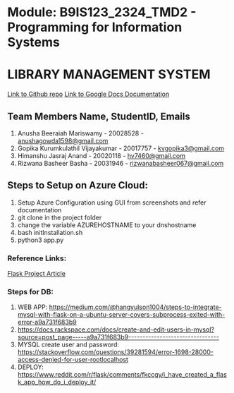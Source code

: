# Module: B9IS123_2324_TMD2 - Programming for Information Systems
# LIBRARY MANAGEMENT SYSTEM
[Link to Github repo](https://github.com/ImHimanshuAnand/B9IS123_2324_TMD2/edit/main/README.md)
[Link to Google Docs Documentation](https://docs.google.com/document/d/1BP2CsbGHD83c0s7JLD4JdVjrfBDxQUFI13GMh-crQ54/edit?usp=sharing)
## Team Members Name, StudentID, Emails
1. Anusha Beeraiah Mariswamy - 20028528 - anushagowda1598@gmail.com
2. Gopika Kurumkulathil Vijayakumar - 20017757 - kvgopika3@gmail.com
3. Himanshu Jasraj Anand - 20020118 - hv7460@gmail.com
4. Rizwana Basheer Basha - 20031946 - rizwanabasheer067@gmail.com

## Steps to Setup on Azure Cloud:
1. Setup Azure Configuration using GUI from screenshots and refer documentation
2. git clone <link> in the project folder
3. change the variable AZUREHOSTNAME to your dnshostname
4. bash initInstallation.sh
5. python3 app.py

### Reference Links:
[Flask Project Article](https://realpython.com/flask-project/)

### Steps for DB:
1. WEB APP: https://medium.com/@hangyulson1004/steps-to-integrate-mysql-with-flask-on-a-ubuntu-server-covers-subprocess-exited-with-error-a9a731f683b9
2. https://docs.rackspace.com/docs/create-and-edit-users-in-mysql?source=post_page-----a9a731f683b9--------------------------------
3. MYSQL create user and password: https://stackoverflow.com/questions/39281594/error-1698-28000-access-denied-for-user-rootlocalhost
4. DEPLOY: https://www.reddit.com/r/flask/comments/fkccgy/i_have_created_a_flask_app_how_do_i_deploy_it/
